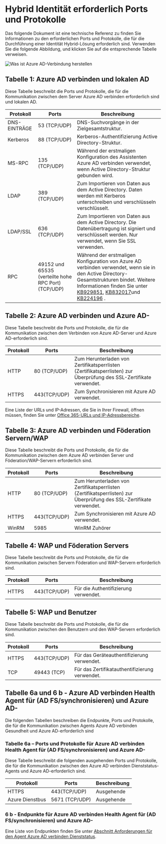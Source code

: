<properties
    pageTitle="Azure AD verbinden: Ports | Microsoft Azure"
    description="Diese Seite ist eine Seite technische Referenz für Ports, die erforderlich sind, zur Azure AD verbinden geöffnet werden"
    services="active-directory"
    documentationCenter=""
    authors="billmath"
    manager="femila"
    editor="curtand"/>

<tags
    ms.service="active-directory"
    ms.workload="identity"
    ms.tgt_pltfrm="na"
    ms.devlang="na"
    ms.topic="article"
    ms.date="08/25/2016"
    ms.author="billmath"/>

# <a name="hybrid-identity-required-ports-and-protocols"></a>Hybrid Identität erforderlich Ports und Protokolle
Das folgende Dokument ist eine technische Referenz zu finden Sie Informationen zu den erforderlichen Ports und Protokolle, die für die Durchführung einer Identität Hybrid-Lösung erforderlich sind. Verwenden Sie die folgende Abbildung, und klicken Sie auf die entsprechende Tabelle verweisen.

![Was ist Azure AD-Verbindung herstellen](./media/active-directory-aadconnect-ports/required1.png)

## <a name="table-1---azure-ad-connect-and-on-premises-ad"></a>Tabelle 1: Azure AD verbinden und lokalen AD
Diese Tabelle beschreibt die Ports und Protokolle, die für die Kommunikation zwischen dem Server Azure AD verbinden erforderlich sind und lokalen AD.

Protokoll | Ports | Beschreibung
--------- | --------- |---------
DNS-EINTRÄGE|53 (TCP/UDP)| DNS-Suchvorgänge in der Zielgesamtstruktur.
Kerberos|88 (TCP/UDP)| Kerberos-Authentifizierung Active Directory-Struktur.
MS-RPC |135 (TCP/UDP)| Während der erstmaligen Konfiguration des Assistenten Azure AD verbinden verwendet, wenn Active Directory-Struktur gebunden wird.
LDAP|389 (TCP/UDP)| Zum Importieren von Daten aus dem Active Directory. Daten werden mit Kerberos unterschreiben und verschlüsseln verschlüsselt.
LDAP/SSL|636 (TCP/UDP)| Zum Importieren von Daten aus dem Active Directory. Die Datenübertragung ist signiert und verschlüsselt werden. Nur verwendet, wenn Sie SSL verwenden.
RPC |49152 und 65535 (verteilte hohe RPC Port)(TCP/UDP)| Während der erstmaligen Konfiguration von Azure AD verbinden verwendet, wenn sie in den Active Directory-Gesamtstrukturen bindet. Weitere Informationen finden Sie unter [KB929851](https://support.microsoft.com/kb/929851), [KB832017](https://support.microsoft.com/kb/832017)und [KB224196](https://support.microsoft.com/kb/224196) .

## <a name="table-2---azure-ad-connect-and-azure-ad"></a>Tabelle 2: Azure AD verbinden und Azure AD-
Diese Tabelle beschreibt die Ports und Protokolle, die für die Kommunikation zwischen dem Verbinden von Azure AD-Server und Azure AD-erforderlich sind.

Protokoll |Ports |Beschreibung
--------- | --------- |---------
HTTP|80 (TCP/UDP)| Zum Herunterladen von Zertifikatsperrlisten (Zertifikatsperrlisten) zur Überprüfung des SSL-Zertifikate verwendet.
HTTPS|443(TCP/UDP)| Zum Synchronisieren mit Azure AD verwendet.

Eine Liste der URLs und IP-Adressen, die Sie in Ihrer Firewall, öffnen müssen, finden Sie unter [Office 365-URLs und IP-Adressbereiche](https://support.office.com/article/Office-365-URLs-and-IP-address-ranges-8548a211-3fe7-47cb-abb1-355ea5aa88a2).

## <a name="table-3---azure-ad-connect-and-federation-serverswap"></a>Tabelle 3: Azure AD verbinden und Föderation Servern/WAP
Diese Tabelle beschreibt die Ports und Protokolle, die für die Kommunikation zwischen dem Azure AD verbinden Server und Föderation/WAP-Servern erforderlich sind.  

Protokoll |Ports |Beschreibung
--------- | --------- |---------
HTTP|80 (TCP/UDP)| Zum Herunterladen von Zertifikatsperrlisten (Zertifikatsperrlisten) zur Überprüfung des SSL-Zertifikate verwendet.
HTTPS|443(TCP/UDP)| Zum Synchronisieren mit Azure AD verwendet.
WinRM|5985| WinRM Zuhörer

## <a name="table-4---wap-and-federation-servers"></a>Tabelle 4: WAP und Föderation Servers
Diese Tabelle beschreibt die Ports und Protokolle, die für die Kommunikation zwischen Servern Föderation und WAP-Servern erforderlich sind.

Protokoll |Ports |Beschreibung
--------- | --------- |---------
HTTPS|443(TCP/UDP)| Für die Authentifizierung verwendet.

## <a name="table-5---wap-and-users"></a>Tabelle 5: WAP und Benutzer
Diese Tabelle beschreibt die Ports und Protokolle, die für die Kommunikation zwischen den Benutzern und den WAP-Servern erforderlich sind.

Protokoll |Ports |Beschreibung
--------- | --------- |--------- |
HTTPS|443(TCP/UDP)| Für das Geräteauthentifizierung verwendet.
TCP|49443 (TCP)| Für das Zertifikatauthentifizierung verwendet.

## <a name="table-6a--6b---azure-ad-connect-health-agent-for-ad-fssync-and-azure-ad"></a>Tabelle 6a und 6 b - Azure AD verbinden Health Agent für (AD FS/synchronisieren) und Azure AD-
Die folgenden Tabellen beschreiben die Endpunkte, Ports und Protokolle, die für die Kommunikation zwischen Agents Azure AD verbinden Gesundheit und Azure AD-erforderlich sind

### <a name="table-6a---ports-and-protocols-for-azure-ad-connect-health-agent-for-ad-fssync-and-azure-ad"></a>Tabelle 6a – Ports und Protokolle für Azure AD verbinden Health Agent für (AD FS/synchronisieren) und Azure AD-
Diese Tabelle beschreibt die folgenden ausgehenden Ports und Protokolle, die für die Kommunikation zwischen den Azure AD verbinden Dienststatus-Agents und Azure AD-erforderlich sind.  

Protokoll |Ports  |Beschreibung
--------- | --------- |--------- |
HTTPS|443(TCP/UDP)| Ausgehende
Azure Dienstbus|5671 (TCP/UDP)| Ausgehende

### <a name="6b---endpoints-for-azure-ad-connect-health-agent-for-ad-fssync-and-azure-ad"></a>6 b - Endpunkte für Azure AD verbinden Health Agent für (AD FS/synchronisieren) und Azure AD-
Eine Liste von Endpunkten finden Sie unter [Abschnitt Anforderungen für den Agent Azure AD verbinden Dienststatus](active-directory-aadconnect-health-agent-install.md#requirements).
